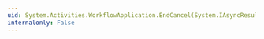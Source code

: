 ```yaml
---
uid: System.Activities.WorkflowApplication.EndCancel(System.IAsyncResult)
internalonly: False
---
```

